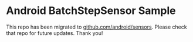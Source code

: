 
Android BatchStepSensor Sample
==============================

This repo has been migrated to [github.com/android/sensors][1]. Please check that repo for future updates. Thank you!

[1]: https://github.com/android/sensors
